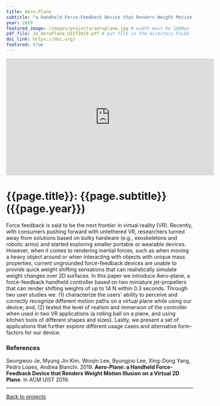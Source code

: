 ```yaml
---
title: Aero-Plane
subtitle: "a Handheld Force-Feedback Device that Renders Weight Motion Illusion on a Virtual 2D Plane"
year: 2019
featured_image: /images/projects/aeroplane.jpg # width must be 1600px	
pdf_file: Je_AeroPlane_UIST2019.pdf # put file in the directory FILES
doi_link: https://doi.org/
featured: true
---
```



<iframe width="560" height="315" src="https://www.youtube.com/embed/-8yYRvdDKPM" frameborder="0" allow="accelerometer; autoplay; encrypted-media; gyroscope; picture-in-picture" allowfullscreen></iframe>

<!-- DO NOT CHANGE MANUALLY -->
# {{page.title}}: {{page.subtitle}} ({{page.year}})

Force feedback is said to be the next frontier in virtual reality (VR). Recently, with consumers pushing forward with untethered VR, researchers turned away from solutions based on bulky hardware (e.g., exoskeletons and robotic arms) and started exploring smaller portable or wearable devices. However, when it comes to rendering inertial forces, such as when moving a heavy object around or when interacting with objects with unique mass properties, current ungrounded force-feedback devices are unable to provide quick weight shifting sensations that can realistically simulate weight changes over 2D surfaces. In this paper we introduce Aero-plane, a force-feedback handheld controller based on two miniature jet-propellers that can render shifting weights of up to 14 N within 0.3 seconds. Through two user studies we: (1) characterize the users' ability to perceive and correctly recognize different motion paths on a virtual plane while using our device; and, (2) tested the level of realism and immersion of the controller when used in two VR applications (a rolling ball on a plane, and using kitchen tools of different shapes and sizes). Lastly, we present a set of applications that further explore different usage cases and alternative form-factors for our device. 


### References

Seungwoo Je, Myung Jin Kim, Woojin Lee, Byungjoo Lee, Xing-Dong Yang, Pedro Lopes, Andrea Bianchi. 2019. **Aero-Plane: a Handheld Force-Feedback Device that Renders Weight Motion Illusion on a Virtual 2D Plane**. In ACM UIST 2019.

<!-- DO NOT CHANGE MANUALLY -->
<!-- <a href="{{ site.url }}/files/{{ page.year }}/{{ page.pdf_file }}" target="_blank">paper</a>&nbsp;&nbsp;&nbsp;
<a href="{{ page.doi_link }}" target="_blank">doi</a> -->

--- 

<a href="/index.html" class="button button--large">Back to projects</a>
